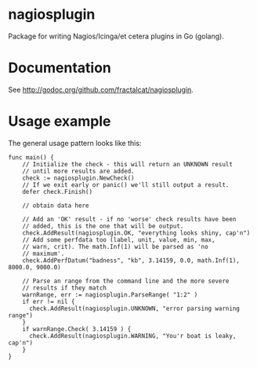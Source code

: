 nagiosplugin
============

Package for writing Nagios/Icinga/et cetera plugins in Go (golang).

Documentation
=============

See http://godoc.org/github.com/fractalcat/nagiosplugin. 

Usage example
=============

The general usage pattern looks like this:

	func main() {
		// Initialize the check - this will return an UNKNOWN result
		// until more results are added.
		check := nagiosplugin.NewCheck()
		// If we exit early or panic() we'll still output a result.
		defer check.Finish()
	
		// obtain data here
	
		// Add an 'OK' result - if no 'worse' check results have been
		// added, this is the one that will be output.
		check.AddResult(nagiosplugin.OK, "everything looks shiny, cap'n")
		// Add some perfdata too (label, unit, value, min, max,
		// warn, crit). The math.Inf(1) will be parsed as 'no
		// maximum'. 
		check.AddPerfDatum("badness", "kb", 3.14159, 0.0, math.Inf(1), 8000.0, 9000.0)

		// Parse an range from the command line and the more severe
		// results if they match
		warnRange, err := nagiosplugin.ParseRange( "1:2" )
		if err != nil {
		  check.AddResult(nagiosplugin.UNKNOWN, "error parsing warning range")
		}
		if warnRange.Check( 3.14159 ) {
		  check.AddResult(nagiosplugin.WARNING, "You'r boat is leaky, cap'n")
		}
	}
